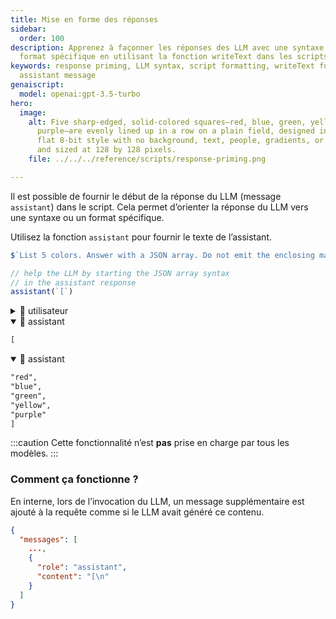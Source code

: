 ```yaml
---
title: Mise en forme des réponses
sidebar:
  order: 100
description: Apprenez à façonner les réponses des LLM avec une syntaxe ou un
  format spécifique en utilisant la fonction writeText dans les scripts.
keywords: response priming, LLM syntax, script formatting, writeText function,
  assistant message
genaiscript:
  model: openai:gpt-3.5-turbo
hero:
  image:
    alt: Five sharp-edged, solid-colored squares—red, blue, green, yellow, and
      purple—are evenly lined up in a row on a plain field, designed in minimal,
      flat 8-bit style with no background, text, people, gradients, or shadows,
      and sized at 128 by 128 pixels.
    file: ../../../reference/scripts/response-priming.png

---
```


Il est possible de fournir le début de la réponse du LLM (message `assistant`) dans le script.
Cela permet d’orienter la réponse du LLM vers une syntaxe ou un format spécifique.

Utilisez la fonction `assistant` pour fournir le texte de l’assistant.

```js
$`List 5 colors. Answer with a JSON array. Do not emit the enclosing markdown.`

// help the LLM by starting the JSON array syntax
// in the assistant response
assistant(`[`)
```

<details>
  <summary>👤 utilisateur</summary>

  ```markdown wrap
  List 5 colors. Answer with a JSON array. Do not emit the enclosing markdown.
  ```
</details>

<details open>
  <summary>🤖 assistant</summary>

  ```markdown wrap
  [
  ```
</details>

<details open>
  <summary>🤖 assistant</summary>

  ```markdown wrap
  "red",
  "blue",
  "green",
  "yellow",
  "purple"
  ]
  ```
</details>

:::caution
Cette fonctionnalité n’est **pas** prise en charge par tous les modèles.
:::

### Comment ça fonctionne ?

En interne, lors de l’invocation du LLM, un message supplémentaire est ajouté à la requête comme si le LLM avait généré ce contenu.

```json
{
  "messages": [
    ...,
    {
      "role": "assistant",
      "content": "[\n"
    }
  ]
}
```
